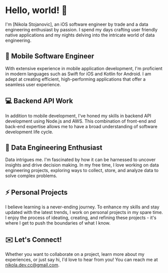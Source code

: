 # Hello, world! 👋

I'm [Nikola Stojanovic], an iOS software engineer by trade and a data engineering enthusiast by passion. I spend my days crafting user friendly native applications and my nights delving into the intricate world of data engineering.

## 📱 Mobile Software Engineer

With extensive experience in mobile application development, I'm proficient in modern languages such as Swift for iOS and Kotlin for Android. I am adept at creating efficient, high-performing applications that offer a seamless user experience.

## 💻 Backend API Work

In addition to mobile development, I've honed my skills in backend API development using Node.js and AWS. This combination of front-end and back-end expertise allows me to have a broad understanding of software development life cycle.

## 🌌 Data Engineering Enthusiast

Data intrigues me. I'm fascinated by how it can be harnessed to uncover insights and drive decision making. In my free time, I love working on data engineering projects, exploring ways to collect, store, and analyze data to solve complex problems.

## ⚡ Personal Projects

I believe learning is a never-ending journey. To enhance my skills and stay updated with the latest trends, I work on personal projects in my spare time. I enjoy the process of ideating, creating, and refining these projects - it's where I get to push the boundaries of what I know.

## ✉️ Let's Connect!

Whether you want to collaborate on a project, learn more about my experiences, or just say hi, I'd love to hear from you! You can reach me at [nikola.dev.cc@gmail.com](mailto:nikola.dev.cc@gmail.com).

